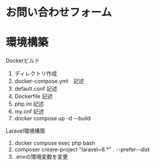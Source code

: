 # お問い合わせフォーム
# 環境構築
Dockerビルド
1. ディレクトリ作成
2. docker-compose.yml　記述
3. default.conf 記述
4. Dockerfile 記述
5. php.ini 記述
6. my.cnf 記述
7. docker compose up -d --build

Laravel環境構築
1. docker compose exec php bash
2. composer creare-project "laravel=8.*" . --prefer--dist
3. .envの環境変数を変更
